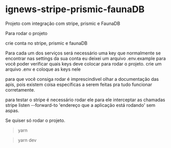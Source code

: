 # ignews-stripe-prismic-faunaDB
Projeto com integração com stripe, prismic e FaunaDB

Para rodar o projeto

crie conta no stripe, prismic e faunaDB

Para cada um dos serviços será necessário uma key que normalmente se encontrar nas settings da sua conta
eu deixei um arquivo .env.example para você poder verificar quais keys deve colocar para rodar o projeto.
crie um arquivo .env e coloque as keys nele

para que você consiga rodar é imprescindivel olhar a documentação das apis, pois existem coisa específicas a serem feitas pra tudo funcionar corretamente.

para testar o stripe é necessário rodar ele para ele interceptar as chamadas
stripe listen --forward-to 'endereço que a aplicação está rodando'
sem aspas.

Se quiser só rodar o projeto.

>yarn

>yarn dev
